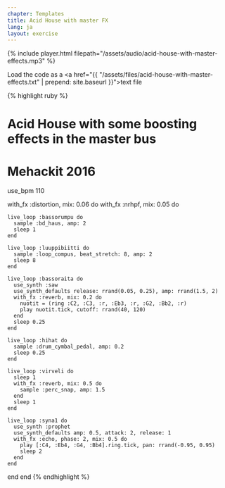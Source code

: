 ```yaml
---
chapter: Templates
title: Acid House with master FX
lang: ja
layout: exercise
---
```


{% include player.html filepath="/assets/audio/acid-house-with-master-effects.mp3" %}

Load the code as a <a href="{{ "/assets/files/acid-house-with-master-effects.txt" | prepend: site.baseurl }}">text file</a>

{% highlight ruby %}
# Acid House with some boosting effects in the master bus
# Mehackit 2016

use_bpm 110

with_fx :distortion, mix: 0.06 do
  with_fx :nrhpf, mix: 0.05 do

    live_loop :bassorumpu do
      sample :bd_haus, amp: 2
      sleep 1
    end

    live_loop :luuppibiitti do
      sample :loop_compus, beat_stretch: 8, amp: 2
      sleep 8
    end

    live_loop :bassoraita do
      use_synth :saw
      use_synth_defaults release: rrand(0.05, 0.25), amp: rrand(1.5, 2)
      with_fx :reverb, mix: 0.2 do
        nuotit = (ring :C2, :C3, :r, :Eb3, :r, :G2, :Bb2, :r)
        play nuotit.tick, cutoff: rrand(40, 120)
      end
      sleep 0.25
    end

    live_loop :hihat do
      sample :drum_cymbal_pedal, amp: 0.2
      sleep 0.25
    end

    live_loop :virveli do
      sleep 1
      with_fx :reverb, mix: 0.5 do
        sample :perc_snap, amp: 1.5
      end
      sleep 1
    end

    live_loop :syna1 do
      use_synth :prophet
      use_synth_defaults amp: 0.5, attack: 2, release: 1
      with_fx :echo, phase: 2, mix: 0.5 do
        play [:C4, :Eb4, :G4, :Bb4].ring.tick, pan: rrand(-0.95, 0.95)
        sleep 2
      end
    end
  end
end
{% endhighlight %}
